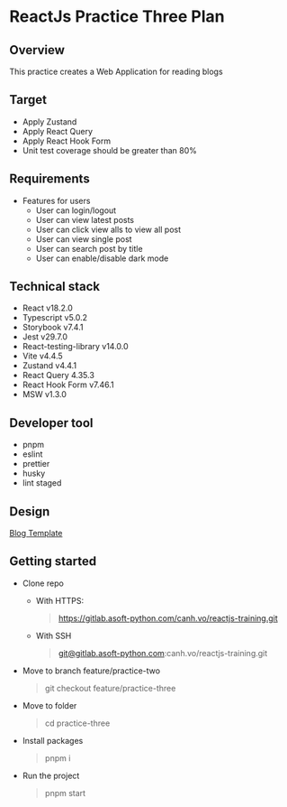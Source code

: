 # ReactJs Practice Three Plan

## Overview

This practice creates a Web Application for reading blogs

## Target

- Apply Zustand
- Apply React Query
- Apply React Hook Form
- Unit test coverage should be greater than 80%

## Requirements

- Features for users
  - User can login/logout
  - User can view latest posts
  - User can click view alls to view all post
  - User can view single post
  - User can search post by title
  - User can enable/disable dark mode

## Technical stack

- React v18.2.0
- Typescript v5.0.2
- Storybook v7.4.1
- Jest v29.7.0
- React-testing-library v14.0.0
- Vite v4.4.5
- Zustand v4.4.1
- React Query 4.35.3
- React Hook Form v7.46.1
- MSW v1.3.0

## Developer tool

- pnpm
- eslint
- prettier
- husky
- lint staged

## Design

[Blog Template](<https://www.figma.com/file/Wy9XqrVnkZltb9yD0xYaJB/Free-Blog-Template--%7C-Modern-%26-Creative-design-(Community)?type=design&node-id=1-2&mode=design&t=ZN6dExaTlmbhebwA-0>)

## Getting started

- Clone repo

  - With HTTPS:

    > https://gitlab.asoft-python.com/canh.vo/reactjs-training.git

  - With SSH

    > git@gitlab.asoft-python.com:canh.vo/reactjs-training.git

- Move to branch feature/practice-two

  > git checkout feature/practice-three

- Move to folder

  > cd practice-three

- Install packages

  > pnpm i

- Run the project

  > pnpm start
